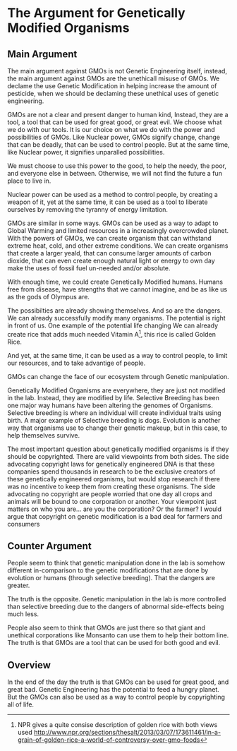 # The Argument for Genetically Modified Organisms

## Main Argument
The main argument against GMOs is not Genetic Engineering itself, instead, the main argument against GMOs are the unethicall misuse of GMOs. We declame the use Genetic Modification in helping increase the amount of pesticide, when we should be declaming these unethical uses of genetic engineering.

GMOs are not a clear and present danger to human kind, Instead, they are a tool, a tool that can be used for great good, or great evil. We choose what we do with our tools. It is our choice on what we do with the power and possibilities of GMOs. Like Nuclear power, GMOs signify change, change that can be deadly, that can be used to control people. But at the same time, like Nuclear power, it signifies unparalled possibilities.

We must choose to use this power to the good, to help the needy, the poor, and everyone else in between. Otherwise, we will not find the future a fun place to live in.

Nuclear power can be used as a method to control people, by creating a weapon of it, yet at the same time, it can be used as a tool to liberate ourselves by removing the tyranny of energy limitation.

GMOs are similar in some ways. GMOs can be used as a way to adapt to Global Warming and limited resources in a increasingly overcrowded planet. With the powers of GMOs, we can create organism that can withstand extreme heat, cold, and other extreme conditions. We can create organisms that create a larger yeald, that can consume larger amounts of carbon dioxide, that can even create enough natural light or energy to own day make the uses of fossil fuel un-needed and/or absolute. 

With enough time, we could create Genetically Modified humans. Humans free from disease, have strengths that we cannot imagine, and be as like us as the gods of Olympus are.  

The possibilties are already showing themselves. And so are the dangers. We can already successfully modify many organisms. The potential is right in front of us. One example of the potential life changing 
We can already create rice that adds much needed Vitamin A[^vitA], this rice is called Golden Rice. 

And yet, at the same time, it can be used as a way to control people, to limit our resources, and to take advantige of people.   

GMOs can change the face of our ecosystem through Genetic manipulation. 

Genetically Modified Organisms are everywhere, they are just not modified in the lab. Instead, they are modified by life. Selective Breeding has been one major way humans have been altering the genomes of Organisms. Selective breeding is where an individual will create individual traits using birth. A major example of Selective breeding is dogs. Evolution is another way that organisms use to change their genetic makeup, but in this case, to help themselves survive.

The most important question about genetically modified organisms is if they should be copyrighted.   There  are valid viewpoints from both sides. The side advocating copyright laws for genetically engineered DNA is that these companies spend thousands in research to be the exclusive creators of these genetically engineered organisms, but would stop research if there was no incentive to keep them from creating these organisms. The side advocating no copyright are people worried that one day all crops and animals will be bound to one corporation or another. Your viewpoint just matters on who you are... are you the corporation? Or the farmer? I would argue that copyright on genetic modification is a bad deal for farmers and consumers

## Counter Argument

People seem to think that genetic manipulation done in the lab is somehow different in-comparison to the genetic modifications that are done by evolution or humans (through selective breeding). That the dangers are greater.

The truth is the opposite. Genetic manipulation in the lab is more controlled than selective breeding due to the dangers of abnormal side-effects being much less.

People also seem to think that GMOs are just there so that giant and unethical corporations like Monsanto can  use them to help their bottom line. The truth is that GMOs are a tool that can be used for both good and evil.

## Overview

In the end of the day the truth is that GMOs can be used for great good, and great bad. Genetic Engineering has the potential to feed a hungry planet. But the GMOs can also be used as a way to control people by copyrighting all of life.

[^vitA]: NPR gives a quite consise description of golden rice with both views used http://www.npr.org/sections/thesalt/2013/03/07/173611461/in-a-grain-of-golden-rice-a-world-of-controversy-over-gmo-foods
